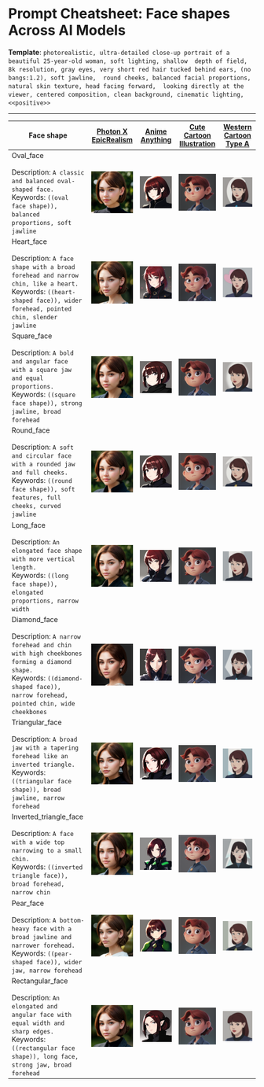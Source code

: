 # Prompt Cheatsheet: Face shapes Across AI Models

**Template**: `photorealistic, ultra-detailed close-up portrait of a beautiful 25-year-old woman, soft lighting, shallow  depth of field, 8k resolution, gray eyes, very short red hair tucked behind ears, (no bangs:1.2), soft jawline,  round cheeks, balanced facial proportions, natural skin texture, head facing forward,  looking directly at the viewer, centered composition, clean background, cinematic lighting,  <<positive>>`

---

| Face shape | [Photon X EpicRealism](https://civitai.com/models/652785/photon-x-epicrealism) | [Anime Anything](https://civitai.com/models/113841/animeanything-or) | [Cute Cartoon Illustration](https://civitai.com/models/85547/cute-cartoon-illustration) | [Western Cartoon Type A](https://civitai.com/models/62060/western-cartoon-type-a) |
|----------|:--------:|:--------:|:--------:|:--------:|
| Oval_face<br><br>Description: `A classic and balanced oval-shaped face.`<br>Keywords: `((oval face shape)), balanced proportions, soft jawline` | ![Oval_face](./img/face_shapes/photonXEpicrealism_v10/oval.png) | ![Oval_face](./img/face_shapes/animeanything_v10/oval.png) | ![Oval_face](./img/face_shapes/cuteCartoon_v10/oval.png) | ![Oval_face](./img/face_shapes/westernCartoonTypeA_v10/oval.png) |
| Heart_face<br><br>Description: `A face shape with a broad forehead and narrow chin, like a heart.`<br>Keywords: `((heart-shaped face)), wider forehead, pointed chin, slender jawline` | ![Heart_face](./img/face_shapes/photonXEpicrealism_v10/heart.png) | ![Heart_face](./img/face_shapes/animeanything_v10/heart.png) | ![Heart_face](./img/face_shapes/cuteCartoon_v10/heart.png) | ![Heart_face](./img/face_shapes/westernCartoonTypeA_v10/heart.png) |
| Square_face<br><br>Description: `A bold and angular face with a square jaw and equal proportions.`<br>Keywords: `((square face shape)), strong jawline, broad forehead` | ![Square_face](./img/face_shapes/photonXEpicrealism_v10/square.png) | ![Square_face](./img/face_shapes/animeanything_v10/square.png) | ![Square_face](./img/face_shapes/cuteCartoon_v10/square.png) | ![Square_face](./img/face_shapes/westernCartoonTypeA_v10/square.png) |
| Round_face<br><br>Description: `A soft and circular face with a rounded jaw and full cheeks.`<br>Keywords: `((round face shape)), soft features, full cheeks, curved jawline` | ![Round_face](./img/face_shapes/photonXEpicrealism_v10/round.png) | ![Round_face](./img/face_shapes/animeanything_v10/round.png) | ![Round_face](./img/face_shapes/cuteCartoon_v10/round.png) | ![Round_face](./img/face_shapes/westernCartoonTypeA_v10/round.png) |
| Long_face<br><br>Description: `An elongated face shape with more vertical length.`<br>Keywords: `((long face shape)), elongated proportions, narrow width` | ![Long_face](./img/face_shapes/photonXEpicrealism_v10/long.png) | ![Long_face](./img/face_shapes/animeanything_v10/long.png) | ![Long_face](./img/face_shapes/cuteCartoon_v10/long.png) | ![Long_face](./img/face_shapes/westernCartoonTypeA_v10/long.png) |
| Diamond_face<br><br>Description: `A narrow forehead and chin with high cheekbones forming a diamond shape.`<br>Keywords: `((diamond-shaped face)), narrow forehead, pointed chin, wide cheekbones` | ![Diamond_face](./img/face_shapes/photonXEpicrealism_v10/diamond.png) | ![Diamond_face](./img/face_shapes/animeanything_v10/diamond.png) | ![Diamond_face](./img/face_shapes/cuteCartoon_v10/diamond.png) | ![Diamond_face](./img/face_shapes/westernCartoonTypeA_v10/diamond.png) |
| Triangular_face<br><br>Description: `A broad jaw with a tapering forehead like an inverted triangle.`<br>Keywords: `((triangular face shape)), broad jawline, narrow forehead` | ![Triangular_face](./img/face_shapes/photonXEpicrealism_v10/triangular.png) | ![Triangular_face](./img/face_shapes/animeanything_v10/triangular.png) | ![Triangular_face](./img/face_shapes/cuteCartoon_v10/triangular.png) | ![Triangular_face](./img/face_shapes/westernCartoonTypeA_v10/triangular.png) |
| Inverted_triangle_face<br><br>Description: `A face with a wide top narrowing to a small chin.`<br>Keywords: `((inverted triangle face)), broad forehead, narrow chin` | ![Inverted_triangle_face](./img/face_shapes/photonXEpicrealism_v10/inverted_triangle.png) | ![Inverted_triangle_face](./img/face_shapes/animeanything_v10/inverted_triangle.png) | ![Inverted_triangle_face](./img/face_shapes/cuteCartoon_v10/inverted_triangle.png) | ![Inverted_triangle_face](./img/face_shapes/westernCartoonTypeA_v10/inverted_triangle.png) |
| Pear_face<br><br>Description: `A bottom-heavy face with a broad jawline and narrower forehead.`<br>Keywords: `((pear-shaped face)), wider jaw, narrow forehead` | ![Pear_face](./img/face_shapes/photonXEpicrealism_v10/pear.png) | ![Pear_face](./img/face_shapes/animeanything_v10/pear.png) | ![Pear_face](./img/face_shapes/cuteCartoon_v10/pear.png) | ![Pear_face](./img/face_shapes/westernCartoonTypeA_v10/pear.png) |
| Rectangular_face<br><br>Description: `An elongated and angular face with equal width and sharp edges.`<br>Keywords: `((rectangular face shape)), long face, strong jaw, broad forehead` | ![Rectangular_face](./img/face_shapes/photonXEpicrealism_v10/rectangular.png) | ![Rectangular_face](./img/face_shapes/animeanything_v10/rectangular.png) | ![Rectangular_face](./img/face_shapes/cuteCartoon_v10/rectangular.png) | ![Rectangular_face](./img/face_shapes/westernCartoonTypeA_v10/rectangular.png) |